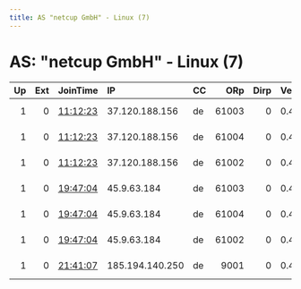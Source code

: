 ```yaml
---
title: AS "netcup GmbH" - Linux (7)
---
```


# AS: "netcup GmbH" - Linux (7)

|   Up |   Ext | JoinTime                                                                                              | IP              | CC   |   ORp |   Dirp | Version   | Contact                      | Nickname          |   eFamMembers |
|-----:|------:|:------------------------------------------------------------------------------------------------------|:----------------|:-----|------:|-------:|:----------|:-----------------------------|:------------------|--------------:|
|    1 |     0 | [11:12:23](https://nusenu.github.io/OrNetStats/w/relay/1542FA6D3F8B7FC22D71E7EB7211B237DE5B12F0.html) | 37.120.188.156  | de   | 61003 |      0 | 0.4.7.13  | Ammar Faizi &lt;ammmarfaizi2 | ammarfaizi2haj003 |             8 |
|    1 |     0 | [11:12:23](https://nusenu.github.io/OrNetStats/w/relay/9D5DEE922773C2C98C0AAC431D99A348B9E6FD80.html) | 37.120.188.156  | de   | 61004 |      0 | 0.4.7.13  | Ammar Faizi &lt;ammmarfaizi2 | ammarfaizi2haj004 |             8 |
|    1 |     0 | [11:12:23](https://nusenu.github.io/OrNetStats/w/relay/C9DBDCCCF32064BC0DBC579561D93591478FD8B1.html) | 37.120.188.156  | de   | 61002 |      0 | 0.4.7.13  | Ammar Faizi &lt;ammmarfaizi2 | ammarfaizi2haj002 |             8 |
|    1 |     0 | [19:47:04](https://nusenu.github.io/OrNetStats/w/relay/72E8E777AE064E9C4A5C664752B31AAC16CC85E2.html) | 45.9.63.184     | de   | 61003 |      0 | 0.4.7.13  | Ammar Faizi &lt;ammmarfaizi2 | ammarfaizi2cgn003 |             8 |
|    1 |     0 | [19:47:04](https://nusenu.github.io/OrNetStats/w/relay/896C57B19526321E0D8CEC403E96B650A709F4E2.html) | 45.9.63.184     | de   | 61004 |      0 | 0.4.7.13  | Ammar Faizi &lt;ammmarfaizi2 | ammarfaizi2cgn004 |             8 |
|    1 |     0 | [19:47:04](https://nusenu.github.io/OrNetStats/w/relay/8DB95BDD7A1AAEDD8D2CC1821EAD2618A35F7B92.html) | 45.9.63.184     | de   | 61002 |      0 | 0.4.7.13  | Ammar Faizi &lt;ammmarfaizi2 | ammarfaizi2cgn002 |             8 |
|    1 |     0 | [21:41:07](https://nusenu.github.io/OrNetStats/w/relay/ECE393758A637931AABF5ED479231407ABF0436A.html) | 185.194.140.250 | de   |  9001 |      0 | 0.4.7.13  | support at keybouh dot de    | TorKeyRelay02     |             1 |

